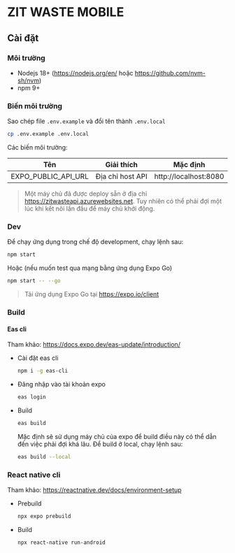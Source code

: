 # ZIT WASTE MOBILE

## Cài đặt

### Môi trường

-   Nodejs 18+ (https://nodejs.org/en/ hoặc https://github.com/nvm-sh/nvm)
-   npm 9+

### Biến môi trường

Sao chép file `.env.example` và đổi tên thành `.env.local`

```sh
cp .env.example .env.local
```

Các biến môi trường:

| Tên                 | Giải thích       | Mặc định              |
| ------------------- | ---------------- | --------------------- |
| EXPO_PUBLIC_API_URL | Địa chỉ host API | http://localhost:8080 |

> Một máy chủ đã được deploy sẵn ở địa chỉ https://zitwasteapi.azurewebsites.net. Tuy nhiên có thể phải đợi một lúc khi kết nôi lần đầu để máy chủ khởi động.

### Dev

Để chạy ứng dụng trong chế độ development, chạy lệnh sau:

```sh
npm start
```

Hoặc (nếu muốn test qua mạng bằng ứng dụng Expo Go)

```sh
npm start -- --go
```

> Tải ứng dụng Expo Go tại https://expo.io/client

### Build

#### Eas cli

Tham khảo: https://docs.expo.dev/eas-update/introduction/

-   Cài đặt eas cli

    ```sh
    npm i -g eas-cli
    ```

-   Đăng nhập vào tài khoản expo
    ```sh
    eas login
    ```
-   Build

    ```sh
    eas build
    ```

    Mặc định sẽ sử dụng máy chủ của expo để build điều này có thể dẫn đến việc phải đợi khá lâu. Để build ở local, chạy lệnh sau:

    ```sh
    eas build --local
    ```

### React native cli

Tham khảo: https://reactnative.dev/docs/environment-setup

-   Prebuild

    ```sh
    npx expo prebuild
    ```

-   Build

    ```sh
    npx react-native run-android
    ```
